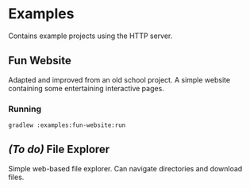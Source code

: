 # Examples

Contains example projects using the HTTP server.

## Fun Website

Adapted and improved from an old school project. A simple website containing some entertaining interactive pages.

### Running

`gradlew :examples:fun-website:run`

## _(To do)_ File Explorer

Simple web-based file explorer. Can navigate directories and download files.
